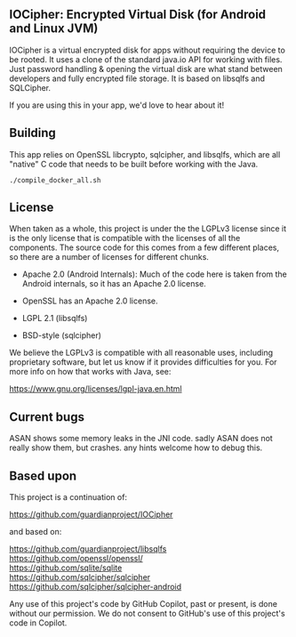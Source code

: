 IOCipher: Encrypted Virtual Disk (for Android and Linux JVM)
------------------------------------------------------------

IOCipher is a virtual encrypted disk for apps without requiring the device to
be rooted. It uses a clone of the standard java.io API for working with
files. Just password handling & opening the virtual disk are what stand
between developers and fully encrypted file storage. It is based on libsqlfs
and SQLCipher.

If you are using this in your app, we'd love to hear about it!


Building
--------

This app relies on OpenSSL libcrypto, sqlcipher, and libsqlfs, which
are all "native" C code that needs to be built before working with the
Java.

```
./compile_docker_all.sh
```

License
-------

When taken as a whole, this project is under the the LGPLv3 license
since it is the only license that is compatible with the licenses of
all the components.  The source code for this comes from a few
different places, so there are a number of licenses for different
chunks.

* Apache 2.0 (Android Internals): Much of the code here is taken from
  the Android internals, so it has an Apache 2.0 license.

* OpenSSL has an Apache 2.0 license.

* LGPL 2.1 (libsqlfs)

* BSD-style (sqlcipher)

We believe the LGPLv3 is compatible with all reasonable uses, including
proprietary software, but let us know if it provides difficulties for you.
For more info on how that works with Java, see:

https://www.gnu.org/licenses/lgpl-java.en.html

Current bugs
------------

ASAN shows some memory leaks in the JNI code. sadly ASAN does not really show them, but crashes.
any hints welcome how to debug this.


Based upon
----------

This project is a continuation of:

https://github.com/guardianproject/IOCipher

and based on:

https://github.com/guardianproject/libsqlfs<br>
https://github.com/openssl/openssl/<br>
https://github.com/sqlite/sqlite<br>
https://github.com/sqlcipher/sqlcipher<br>
https://github.com/sqlcipher/sqlcipher-android<br>



Any use of this project's code by GitHub Copilot, past or present, is done
without our permission.  We do not consent to GitHub's use of this project's
code in Copilot.

